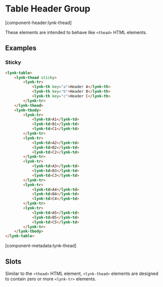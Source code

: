 # Table Header Group

[component-header:lynk-thead]

These elements are intended to behave like `<thead>` HTML elements.

## Examples

### Sticky

```html preview
<lynk-table>
    <lynk-thead sticky>
        <lynk-tr>
            <lynk-th key="a">Header A</lynk-th>
            <lynk-th key="b">Header B</lynk-th>
            <lynk-th key="c">Header C</lynk-th>
        </lynk-tr>
    </lynk-thead>
    <lynk-tbody>
        <lynk-tr>
            <lynk-td>A1</lynk-td>
            <lynk-td>B1</lynk-td>
            <lynk-td>C1</lynk-td>
        </lynk-tr>
        <lynk-tr>
            <lynk-td>A2</lynk-td>
            <lynk-td>B2</lynk-td>
            <lynk-td>C2</lynk-td>
        </lynk-tr>
        <lynk-tr>
            <lynk-td>A3</lynk-td>
            <lynk-td>B3</lynk-td>
            <lynk-td>C3</lynk-td>
        </lynk-tr>
        <lynk-tr>
            <lynk-td>A4</lynk-td>
            <lynk-td>B4</lynk-td>
            <lynk-td>C4</lynk-td>
        </lynk-tr>
        <lynk-tr>
            <lynk-td>A5</lynk-td>
            <lynk-td>B5</lynk-td>
            <lynk-td>C5</lynk-td>
        </lynk-tr>
    </lynk-tbody>
</lynk-table>
````

[component-metadata:lynk-thead]

## Slots

Similar to the `<thead>` HTML element, `<lynk-thead>` elements are designed to contain zero or more `<lynk-tr>` elements.